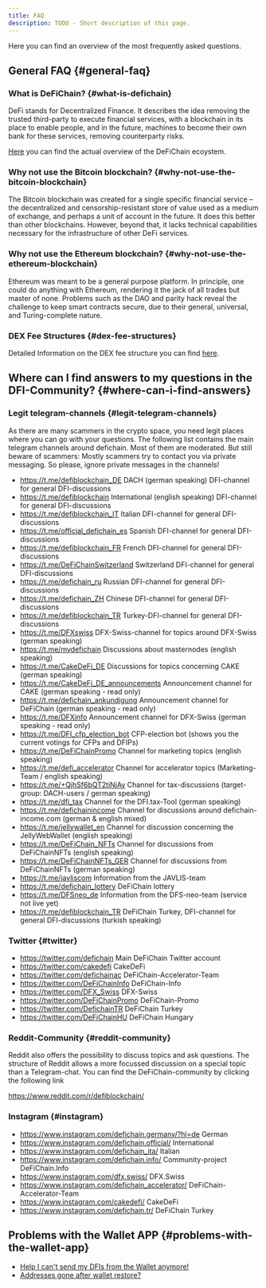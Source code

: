```yaml
---
title: FAQ
description: TODO - Short description of this page.
---
```


Here you can find an overview of the most frequently asked questions.

## General FAQ {#general-faq}

### What is DeFiChain? {#what-is-defichain}

DeFi stands for Decentralized Finance. It describes the idea removing the trusted third-party to execute financial services, with a blockchain in its place to enable people, and in the future, machines to become their own bank for these services, removing counterparty risks.

[Here](./DeFiChain_ecosystem.md) you can find the actual overview of the DeFiChain ecoystem.

### Why not use the Bitcoin blockchain? {#why-not-use-the-bitcoin-blockchain}

The Bitcoin blockchain was created for a single specific financial service – the decentralized and censorship-resistant store of value used as a medium of exchange, and perhaps a unit of account in the future. It does this better than other blockchains. However, beyond that, it lacks technical capabilities necessary for the infrastructure of other DeFi services.

### Why not use the Ethereum blockchain? {#why-not-use-the-ethereum-blockchain}

Ethereum was meant to be a general purpose platform. In principle, one could do anything with Ethereum, rendering it the jack of all trades but master of none. Problems such as the DAO and parity hack reveal the challenge to keep smart contracts secure, due to their general, universal, and Turing-complete nature.

### DEX Fee Structures {#dex-fee-structures}

Detailed Information on the DEX fee structure you can find [here](./DEX_Fee_Structure.md).

## Where can I find answers to my questions in the DFI-Community? {#where-can-i-find-answers}

### Legit telegram-channels {#legit-telegram-channels}

As there are many scammers in the crypto space, you need legit places where you can go with your questions. The following list contains the main telegram channels around defichain. Most of them are moderated. But still beware of scammers: Mostly scammers try to contact you via private messaging. So please, ignore private messages in the channels!

- <https://t.me/defiblockchain_DE> DACH (german speaking) DFI-channel for general DFI-discussions
- <https://t.me/defiblockchain> International (english speaking) DFI-channel for general DFI-discussions
- <https://t.me/defiblockchain_IT> Italian DFI-channel for general DFI-discussions
- <https://t.me/official_defichain_es> Spanish DFI-channel for general DFI-discussions
- <https://t.me/defiblockchain_FR> French DFI-channel for general DFI-discussions
- <https://t.me/DeFiChainSwitzerland> Switzerland DFI-channel for general DFI-discussions
- <https://t.me/defichain_ru> Russian DFI-channel for general DFI-discussions
- <https://t.me/defichain_ZH> Chinese DFI-channel for general DFI-discussions
- <https://t.me/defiblockchain_TR> Turkey-DFI-channel for general DFI-discussions
- <https://t.me/DFXswiss> DFX-Swiss-channel for topics around DFX-Swiss (german speaking)
- <https://t.me/mydefichain> Discussions about masternodes (english speaking)
- <https://t.me/CakeDeFi_DE> Discussions for topics concerning CAKE (german speaking)
- <https://t.me/CakeDeFi_DE_announcements> Announcement channel for CAKE (german speaking - read only)
- <https://t.me/defichain_ankundigung> Announcement channel for DeFiChain (german speaking - read only)
- <https://t.me/DFXinfo> Announcement channel for DFX-Swiss (german speaking - read only)
- <https://t.me/DFI_cfp_election_bot> CFP-election bot (shows you the current votings for CFPs and DFIPs)
- <https://t.me/DeFiChainPromo> Channel for marketing topics (english speaking)
- <https://t.me/defi_accelerator> Channel for accelerator topics (Marketing-Team / english speaking)
- <https://t.me/+QjhSf6bQT2tiNjAy> Channel for tax-discussions (target-group: DACH-users / german speaking)
- <https://t.me/dfi_tax> Channel for the DFI.tax-Tool (german speaking)
- <https://t.me/defichainincome> Channel for discussions around defichain-income.com (german & english mixed)
- <https://t.me/jellywallet_en> Channel for discussion concerning the JellyWebWallet (english speaking)
- <https://t.me/DeFiChain_NFTs> Channel for discussions from DeFiChainNFTs (english speaking)
- <https://t.me/DeFiChainNFTs_GER> Channel for discussions from DeFiChainNFTs (german speaking)
- <https://t.me/javliscom> Information from the JAVLIS-team
- <https://t.me/defichain_lottery> DeFiChain lottery
- <https://t.me/DFSneo_de> Information from the DFS-neo-team (service not live yet)
- <https://t.me/defiblockchain_TR> DeFiChain Turkey, DFI-channel for general DFI-discussions (turkish speaking)

### Twitter {#twitter}

- <https://twitter.com/defichain> Main DeFiChain Twitter account
- <https://twitter.com/cakedefi> CakeDeFi
- <https://twitter.com/defichainac> DeFiChain-Accelerator-Team
- <https://twitter.com/DeFiChainInfo> DeFiChain-Info
- <https://twitter.com/DFX_Swiss> DFX-Swiss
- <https://twitter.com/DeFiChainPromo> DeFiChain-Promo
- <https://twitter.com/DefichainTR> DeFiChain Turkey
- <https://twitter.com/DeFiChainHU> DeFiChain Hungary

### Reddit-Community {#reddit-community}

Reddit also offers the possibility to discuss topics and ask questions. The structure of Reddit allows a more focussed discussion on a special topic than a Telegram-chat. You can find the DeFiChain-community by clicking the following link

<https://www.reddit.com/r/defiblockchain/>

### Instagram {#instagram}

- <https://www.instagram.com/defichain.germany/?hl=de> German
- <https://www.instagram.com/defichain.official/> International
- <https://www.instagram.com/defichain_ita/> Italian
- <https://www.instagram.com/defichain.info/> Community-project DeFiChain.Info
- <https://www.instagram.com/dfx.swiss/> DFX.Swiss
- <https://www.instagram.com/defichain_accelerator/> DeFiChain-Accelerator-Team
- <https://www.instagram.com/cakedefi/> CakeDeFi
- <https://www.instagram.com/defichain.tr/> DeFiChain Turkey

## Problems with the Wallet APP {#problems-with-the-wallet-app}

- [Help I can't send my DFIs from the Wallet anymore!](./How_to_rescue_stuck_DFI.md)
- [Addresses gone after wallet restore?](./Wallet_Encryption.md)
